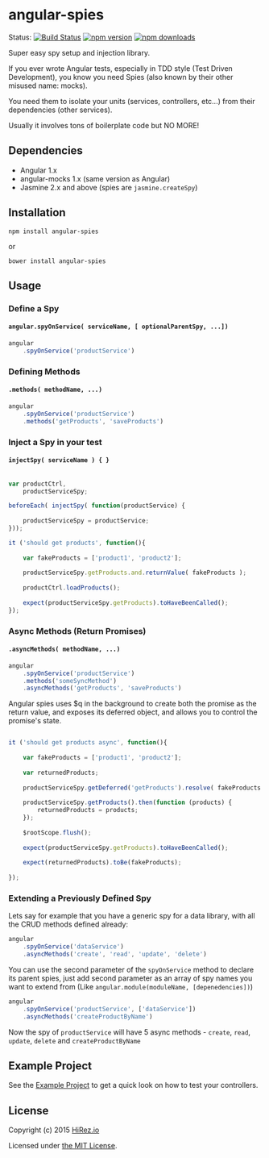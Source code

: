# angular-spies
Status: 
[![Build Status](https://travis-ci.org/hirezio/angular-spies.svg?style=flat-square)](https://travis-ci.org/hirezio/angular-spies)
[![npm version](https://img.shields.io/npm/v/angular-spies.svg?style=flat-square)](https://www.npmjs.org/package/angular-spies)
[![npm downloads](https://img.shields.io/npm/dm/angular-spies.svg?style=flat-square)](http://npm-stat.com/charts.html?package=angular-spies&from=2015-09-01)

Super easy spy setup and injection library.

If you ever wrote Angular tests, especially in TDD style (Test Driven Development), you know you need Spies (also known by their other misused name: mocks).

You need them to isolate your units (services, controllers, etc...) from their dependencies (other services).

Usually it involves tons of boilerplate code but NO MORE! 

## Dependencies
* Angular 1.x
* angular-mocks 1.x (same version as Angular)
* Jasmine 2.x and above (spies are `jasmine.createSpy`)

## Installation

    npm install angular-spies
or

    bower install angular-spies


## Usage

### Define a Spy 
#### `angular.spyOnService( serviceName, [ optionalParentSpy, ...])`

```js
angular
	.spyOnService('productService')
```

### Defining Methods
#### `.methods( methodName, ...)`

```js
angular
	.spyOnService('productService')
	.methods('getProducts', 'saveProducts')
```


### Inject a Spy in your test
#### `injectSpy( serviceName ) { }`
```js

var productCtrl,
	productServiceSpy;

beforeEach( injectSpy( function(productService) {
	
	productServiceSpy = productService; 
}));

it ('should get products', function(){
	
	var fakeProducts = ['product1', 'product2'];
	
	productServiceSpy.getProducts.and.returnValue( fakeProducts );
	
	productCtrl.loadProducts();
	
	expect(productServiceSpy.getProducts).toHaveBeenCalled();
});

```

### Async Methods (Return Promises)
#### `.asyncMethods( methodName, ...)`

```js
angular
	.spyOnService('productService')
	.methods('someSyncMethod')
	.asyncMethods('getProducts', 'saveProducts')
```

Angular spies uses $q in the background to create both the promise as the return value, and exposes its deferred object, and allows you to control the promise's state.

```js

it ('should get products async', function(){
	
	var fakeProducts = ['product1', 'product2'];
	
	var returnedProducts;
	
	productServiceSpy.getDeferred('getProducts').resolve( fakeProducts );
	
	productServiceSpy.getProducts().then(function (products) {
		returnedProducts = products;
	});
	
	$rootScope.flush();
	
	expect(productServiceSpy.getProducts).toHaveBeenCalled();
	
	expect(returnedProducts).toBe(fakeProducts);
	
});

``` 

### Extending a Previously Defined Spy

Lets say for example that you have a generic spy for a data library, with all the CRUD methods defined already:

```js
angular
	.spyOnService('dataService')
	.asyncMethods('create', 'read', 'update', 'delete')
```

You can use the second parameter of the `spyOnService` method to declare its parent spies, just add second parameter as an array of spy names you want to extend from (Like `angular.module(moduleName, [depenedencies])`)
 
```js
angular
	.spyOnService('productService', ['dataService'])
	.asyncMethods('createProductByName')
```

Now the spy of `productService` will have 5 async methods -  `create`, `read`, `update`, `delete` and `createProductByName` 

## Example Project

See the [Example Project](./example-project/app) to get a quick look on how to test your controllers.

## License

Copyright (c) 2015 [HiRez.io](https://github.com/hirezio)

Licensed under [the MIT License](./LICENSE).
